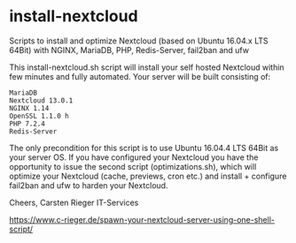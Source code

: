 # install-nextcloud
Scripts to install and optimize Nextcloud (based on Ubuntu 16.04.x LTS 64Bit) with NGINX, MariaDB, PHP, Redis-Server, fail2ban and ufw

This install-nextcloud.sh script will install your self hosted Nextcloud within few minutes and fully automated. Your server will be built consisting of:

    MariaDB
    Nextcloud 13.0.1
    NGINX 1.14
    OpenSSL 1.1.0 h
    PHP 7.2.4
    Redis-Server

The only precondition for this script is to use Ubuntu 16.04.4 LTS 64Bit as your server OS.
If you have configured your Nextcloud you have the opportunity to issue the second script (optimizations.sh), which will optimize your Nextcloud (cache, previews, cron etc.) and install + configure fail2ban and ufw to harden your Nextcloud.

Cheers, Carsten Rieger IT-Services

https://www.c-rieger.de/spawn-your-nextcloud-server-using-one-shell-script/
